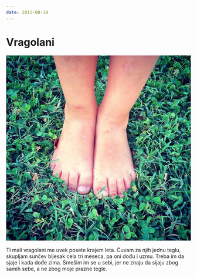 ```yaml
---
date: 2015-08-30
---
```


# Vragolani

![](vragolani.jpg)

Ti mali vragolani me uvek posete krajem leta. Čuvam za njih jednu teglu, skupljam sunčev bljesak cela tri meseca, pa oni dođu i uzmu. Treba im da sjaje i kada dođe zima. Smešim im se u sebi, jer ne znaju da sijaju zbog samih sebe, a ne zbog moje prazne tegle.
